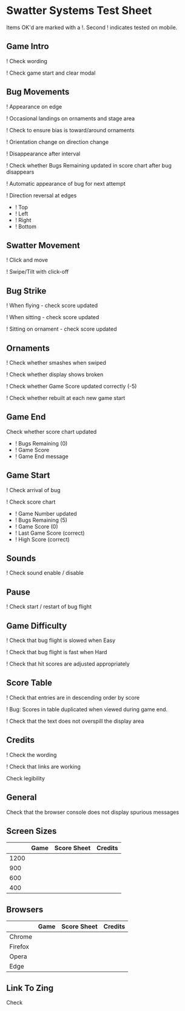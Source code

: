 # Swatter Systems Test Sheet

Items OK'd are marked with a !. Second ! indicates tested on mobile.

## Game Intro

! Check wording

! Check game start and clear modal

## Bug Movements

! Appearance on edge

! Occasional landings on ornaments and stage area

! Check to ensure bias is toward/around ornaments

! Orientation change on direction change

! Disappearance after interval

! Check whether Bugs Remaining updated in score chart after bug disappears

! Automatic appearance of bug for next attempt

! Direction reversal at edges
- ! Top
- ! Left
- ! Right
- ! Bottom

## Swatter Movement

! Click and move

! Swipe/Tilt with click-off

## Bug Strike

! When flying - check score updated

! When sitting - check score updated

! Sitting on ornament - check score updated

## Ornaments

! Check whether smashes when swiped

! Check whether display shows broken

! Check whether Game Score updated correctly (-5)

! Check whether rebuilt at each new game start

## Game End

Check whether score chart updated
- ! Bugs Remaining (0)
- ! Game Score
- ! Game End message

## Game Start

! Check arrival of bug
    
! Check score chart
- ! Game Number updated
- ! Bugs Remaining (5)
- ! Game Score (0)
- ! Last Game Score (correct)
- ! High Score (correct)

## Sounds

! Check sound enable / disable

## Pause

! Check start / restart of bug flight

## Game Difficulty

! Check that bug flight is slowed when Easy

! Check that bug flight is fast when Hard

! Check that hit scores are adjusted appropriately

## Score Table

! Check that entries are in descending order by score

! Bug: Scores in table duplicated when viewed during game end.

! Check that the text does not overspill the display area

## Credits

! Check the wording

! Check that links are working

Check legibility

## General

Check that the browser console does not display
spurious messages

## Screen Sizes

|      | Game | Score Sheet | Credits |
| ---- | ---- | ----------- | ------- |
| 1200 |      |             |         |
| 900  |      |             |         |
| 600  |      |             |         |
| 400  |      |             |         |

## Browsers

|          | Game    | Score Sheet  | Credits  |
| -------- | ------- | ------------ | -------- |
| Chrome   |         |              |          |
| Firefox  |         |              |          |
| Opera    |         |              |          |
| Edge     |         |              |          |

## Link To Zing

Check